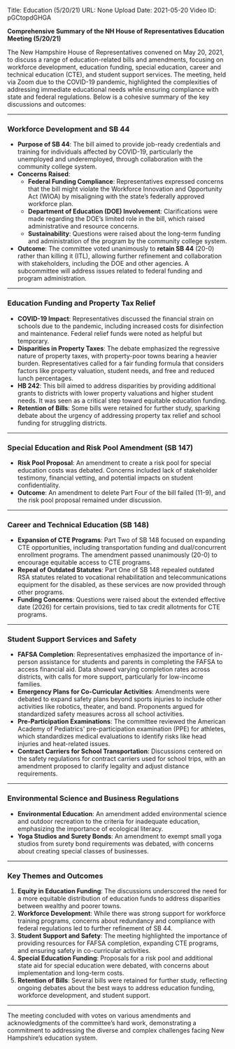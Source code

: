 Title: Education (5/20/21)
URL: None
Upload Date: 2021-05-20
Video ID: pGCtopdGHGA

**Comprehensive Summary of the NH House of Representatives Education Meeting (5/20/21)**

The New Hampshire House of Representatives convened on May 20, 2021, to discuss a range of education-related bills and amendments, focusing on workforce development, education funding, special education, career and technical education (CTE), and student support services. The meeting, held via Zoom due to the COVID-19 pandemic, highlighted the complexities of addressing immediate educational needs while ensuring compliance with state and federal regulations. Below is a cohesive summary of the key discussions and outcomes:

---

### **Workforce Development and SB 44**
- **Purpose of SB 44**: The bill aimed to provide job-ready credentials and training for individuals affected by COVID-19, particularly the unemployed and underemployed, through collaboration with the community college system.
- **Concerns Raised**:
  - **Federal Funding Compliance**: Representatives expressed concerns that the bill might violate the Workforce Innovation and Opportunity Act (WIOA) by misaligning with the state’s federally approved workforce plan.
  - **Department of Education (DOE) Involvement**: Clarifications were made regarding the DOE’s limited role in the bill, which raised administrative and resource concerns.
  - **Sustainability**: Questions were raised about the long-term funding and administration of the program by the community college system.
- **Outcome**: The committee voted unanimously to **retain SB 44** (20-0) rather than killing it (ITL), allowing further refinement and collaboration with stakeholders, including the DOE and other agencies. A subcommittee will address issues related to federal funding and program administration.

---

### **Education Funding and Property Tax Relief**
- **COVID-19 Impact**: Representatives discussed the financial strain on schools due to the pandemic, including increased costs for disinfection and maintenance. Federal relief funds were noted as helpful but temporary.
- **Disparities in Property Taxes**: The debate emphasized the regressive nature of property taxes, with property-poor towns bearing a heavier burden. Representatives called for a fair funding formula that considers factors like property valuation, student needs, and free and reduced lunch percentages.
- **HB 242**: This bill aimed to address disparities by providing additional grants to districts with lower property valuations and higher student needs. It was seen as a critical step toward equitable education funding.
- **Retention of Bills**: Some bills were retained for further study, sparking debate about the urgency of addressing property tax relief and school funding for struggling districts.

---

### **Special Education and Risk Pool Amendment (SB 147)**
- **Risk Pool Proposal**: An amendment to create a risk pool for special education costs was debated. Concerns included lack of stakeholder testimony, financial vetting, and potential impacts on student confidentiality.
- **Outcome**: An amendment to delete Part Four of the bill failed (11-9), and the risk pool proposal remained under discussion.

---

### **Career and Technical Education (SB 148)**
- **Expansion of CTE Programs**: Part Two of SB 148 focused on expanding CTE opportunities, including transportation funding and dual/concurrent enrollment programs. The amendment passed unanimously (20-0) to encourage equitable access to CTE programs.
- **Repeal of Outdated Statutes**: Part One of SB 148 repealed outdated RSA statutes related to vocational rehabilitation and telecommunications equipment for the disabled, as these services are now provided through other programs.
- **Funding Concerns**: Questions were raised about the extended effective date (2026) for certain provisions, tied to tax credit allotments for CTE programs.

---

### **Student Support Services and Safety**
- **FAFSA Completion**: Representatives emphasized the importance of in-person assistance for students and parents in completing the FAFSA to access financial aid. Data showed varying completion rates across districts, with calls for more support, particularly for low-income families.
- **Emergency Plans for Co-Curricular Activities**: Amendments were debated to expand safety plans beyond sports injuries to include other activities like robotics, theater, and band. Proponents argued for standardized safety measures across all school activities.
- **Pre-Participation Examinations**: The committee reviewed the American Academy of Pediatrics' pre-participation examination (PPE) for athletes, which standardizes medical evaluations to identify risks like head injuries and heat-related issues.
- **Contract Carriers for School Transportation**: Discussions centered on the safety regulations for contract carriers used for school trips, with an amendment proposed to clarify legality and adjust distance requirements.

---

### **Environmental Science and Business Regulations**
- **Environmental Education**: An amendment added environmental science and outdoor recreation to the criteria for inadequate education, emphasizing the importance of ecological literacy.
- **Yoga Studios and Surety Bonds**: An amendment to exempt small yoga studios from surety bond requirements was debated, with concerns about creating special classes of businesses.

---

### **Key Themes and Outcomes**
1. **Equity in Education Funding**: The discussions underscored the need for a more equitable distribution of education funds to address disparities between wealthy and poorer towns.
2. **Workforce Development**: While there was strong support for workforce training programs, concerns about redundancy and compliance with federal regulations led to further refinement of SB 44.
3. **Student Support and Safety**: The meeting highlighted the importance of providing resources for FAFSA completion, expanding CTE programs, and ensuring safety in co-curricular activities.
4. **Special Education Funding**: Proposals for a risk pool and additional state aid for special education were debated, with concerns about implementation and long-term costs.
5. **Retention of Bills**: Several bills were retained for further study, reflecting ongoing debates about the best ways to address education funding, workforce development, and student support.

---

The meeting concluded with votes on various amendments and acknowledgments of the committee’s hard work, demonstrating a commitment to addressing the diverse and complex challenges facing New Hampshire’s education system.